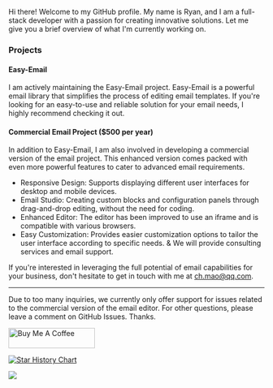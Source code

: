 Hi there! Welcome to my GitHub profile. My name is Ryan, and I am a full-stack developer with a passion for creating innovative solutions. Let me give you a brief overview of what I'm currently working on.

### Projects
#### Easy-Email
I am actively maintaining the Easy-Email project. Easy-Email is a powerful email library that simplifies the process of editing email templates. If you're looking for an easy-to-use and reliable solution for your email needs, I highly recommend checking it out.

#### Commercial Email Project ($500 per year)
In addition to Easy-Email, I am also involved in developing a commercial version of the email project. This enhanced version comes packed with even more powerful features to cater to advanced email requirements. 
- Responsive Design: Supports displaying different user interfaces for desktop and mobile devices.
- Email Studio: Creating custom blocks and configuration panels through drag-and-drop editing, without the need for coding.
- Enhanced Editor: The editor has been improved to use an iframe and is compatible with various browsers.
- Easy Customization: Provides easier customization options to tailor the user interface according to specific needs.
& We will provide consulting services and email support.

If you're interested in leveraging the full potential of email capabilities for your business, don't hesitate to get in touch with me at ch.mao@qq.com.

---

Due to too many inquiries, we currently only offer support for issues related to the commercial version of the email editor. For other questions, please leave a comment on GitHub Issues. Thanks.

<a href="https://www.buymeacoffee.com/easyemail" target="_blank" rel="noreferrer nofollow">
   <img src="https://cdn.buymeacoffee.com/buttons/default-red.png" alt="Buy Me A Coffee" height="40" width="170" >
</a>


[![Star History Chart](https://api.star-history.com/svg?repos=zalify/easy-email&type=Date)](https://star-history.com/#zalify/easy-email&Date)



<img src="https://komarev.com/ghpvc/?username=m-ryan&style=for-the-badge">


